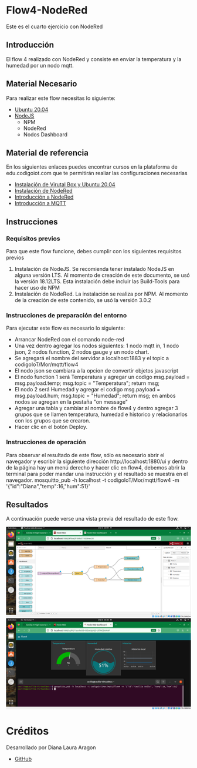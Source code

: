 # Flow4-NodeRed
Este es el cuarto ejercicio con NodeRed

## Introducción

El flow 4 realizado con NodeRed y consiste en enviar la temperatura y la humedad por un nodo mqtt. 

## Material Necesario

Para realizar este flow necesitas lo siguiente:

- [Ubuntu 20.04](https://releases.ubuntu.com/20.04/)
- [NodeJS](https://nodejs.org/es/)
    - NPM
    - NodeRed
    - Nodos Dashboard

## Material de referencia

En los siguientes enlaces puedes encontrar cursos en la plataforma de edu.codigoiot.com que te permitirán realiar las configuraciones necesarias

- [Instalación de Virutal Box y Ubuntu 20.04](https://edu.codigoiot.com/course/view.php?id=812)
- [Instalación de NodeRed](https://edu.codigoiot.com/course/view.php?id=817)
- [Introducción a NodeRed](https://edu.codigoiot.com/course/view.php?id=278)
- [Introducción a MQTT](https://edu.codigoiot.com/enrol/index.php?id=851)

## Instrucciones

### Requisitos previos

Para que este flow funcione, debes cumplir con los siguientes requisitos previos

1. Instalación de NodeJS. Se recomienda tener instalado NodeJS en alguna versión LTS. Al momento de creación de este documento, se usó la versión 18.12LTS. Esta instalación debe incluir las Build-Tools para hacer uso de NPM
2. Instalación de NodeRed. La instalación se realiza por NPM. Al momento de la creación de este contenido, se usó la versión 3.0.2

### Instrucciones de preparación del entorno

Para ejecutar este flow es necesario lo siguiente: 
- Arrancar NodeRed con el comando node-red
- Una vez dentro agregar los nodos siguientes: 1 nodo mqtt in, 1 nodo json, 2 nodos function, 2 nodos gauge y un nodo chart.
- Se agregará el nombre del servidor a localhost:1883 y el topic a codigoIoT/Mor/mqtt/flow4
- El nodo json se cambiara a la opcion de convertir objetos javascript
- El nodo function 1 será Temperatura y agregar un codigo msg.payload = msg.payload.temp; msg.topic = "Temperatura"; return msg;
- El nodo 2 será Humedad y agregar el codigo msg.payload = msg.payload.hum; msg.topic = "Humedad"; return msg; en ambos nodos se agregan en la pestaña "on message"
- Agregar una tabla y cambiar al nombre de flow4 y dentro agregar 3 grupos que se llamen temperatura, humedad e historico y relacionarlos con los grupos que se crearon. 
- Hacer clic en el botón Deploy.


### Instrucciones de operación

Para observar el resultado de este flow, sólo es necesario abrir el navegador y escribir la siguiente dirección http://localhost:1880/ui y dentro de la página hay un menú derecho y hacer clic en flow4, debemos abrir la terminal para poder mandar una instrucción y el resultado se muestra en el navegador. 
mosquitto_pub -h localhost -t codigoIoT/Mor/mqtt/flow4 -m '{"id":"Diana","temp":16,"hum":51}' 

## Resultados

A continuación puede verse una vista previa del resultado de este flow.

![](https://github.com/Cecilia-X-M/flow4-NodeRed/blob/main/flow4.png)
![](https://github.com/Cecilia-X-M/flow4-NodeRed/blob/main/flow4.2.png)

# Créditos

Desarrollado por Diana Laura Aragon

- [GitHub](https://github.com/LauraGx)

